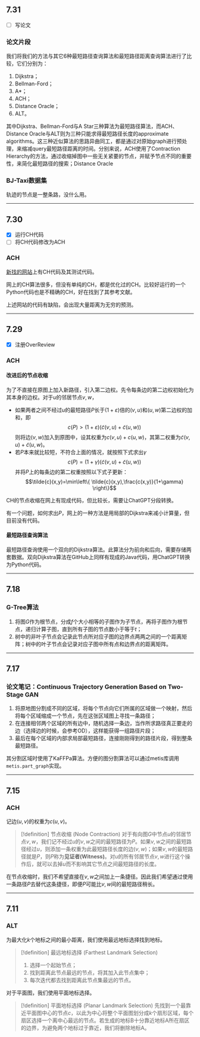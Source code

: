 ## 7.31
- [ ] 写论文

### 论文片段
我们将我们的方法与其它6种最短路径查询算法和最短路径距离查询算法进行了比较，它们分别为：
1. Dijkstra；
3. Bellman-Ford；
2. A*；
4. ACH；
5. Distance Oracle；
6. ALT。

其中Dijkstra、Bellman-Ford与A Star三种算法为最短路径算法，而ACH、Distance Oracle与ALT则为三种只能求得最短路径长度的approximate algorithms。这三种近似算法的思路异曲同工，都是通过对原始graph进行预处理，来缩减query最短路径距离的时间。分别来说，ACH使用了Contraction Hierarchy的方法，通过收缩掉图中一些无关紧要的节点，并赋予节点不同的重要性，来简化最短路径的搜索；Distance Oracle

### BJ-Taxi数据集
轨迹的节点是一整条路，没什么用。

---
## 7.30
- [x] 运行CH代码
- [ ] 将CH代码修改为ACH
### ACH
[新找的网站](https://gpluo.cn/article/python-contracton-hierarchies/)上有CH代码及其测试代码。

网上的CH算法很多，但没有单纯的CH，都是优化过的CH。比较好运行的一个Python代码也是不精确的CH，好在找到了其参考文献。

上述网站的代码有缺陷，会出现大量距离为无穷的预测。

---
## 7.29
- [x] 注册OverReview
### ACH
#### 改进后的节点收缩
为了不直接在原图上加入新路径，引入第二边权。先令每条边的第二边权初始化为其本身的边权。对于$u$的邻居节点$v,w$，
- 如果两者之间不经过$u$的最短路径$P$长于$(1+\varepsilon)$倍的$(v,u)$和$(u,w)$第二边权的加和，即
	$$c(P)>(1+\varepsilon)(\tilde{c}(v,u)+\tilde{c}(u,w))$$
	则将边$(v,w)$加入到原图中，设其权重为$c(v,u)+c(u,w)$，其第二权重为$\tilde{c}(v,u)+\tilde{c}(u,w)$。
- 若$P$本来就比较短，不符合上面的情况，就按照下式求出$\gamma$
	$$c(P)=(1+\gamma)(\tilde{c}(v,u)+\tilde{c}(u,w))$$
	并将$P$上的每条边的第二权重按照以下式子更新：
	$$\tilde{c}(x,y)=\min\left\{ \tilde{c}(x,y),\frac{c(x,y)}{1+\gamma} \right\}$$

CH的节点收缩在网上有现成代码，但比较长，需要让ChatGPT分段转换。

有一个问题，如何求出$P$，网上的一种方法是用局部的Dijkstra来减小计算量，但目前没有代码。

#### 最短路径查询算法
最短路径查询使用一个双向的Dijkstra算法。此算法分为前向和后向，需要存储两套数据。双向Dijkstra算法在GitHub上同样有现成的Java代码，用ChatGPT转换为Python代码。

---
## 7.18
### G-Tree算法
1. 将图$G$作为根节点，分成$f$个大小相等的子图作为子节点，再将子图作为根节点，递归计算子图，直到所有子图的节点数小于等于$t$；
2. 树中的非叶子节点会记录此节点所对应子图的边界点两两之间的一个距离矩阵；树中的叶子节点会记录对应子图中所有点和边界点的距离矩阵。 

---
## 7.17
### 论文笔记：Continuous Trajectory Generation Based on Two-Stage GAN
1. 将原地图分割成不同的区域，将每个节点向它们所属的区域做一个映射，然后将每个区域缩成一个节点，先在这张区域图上寻找一条路径；
2. 在连接相邻两个区域的所有边中，随机选择一条边，当作所求路径真正要走的边（选择边的时候，会参考OD），这样能获得一组路径片段；
3. 最后在每个区域的内部求局部最短路径，连接刚刚得到的路径片段，得到整条最短路径。

其分割区域时使用了KaFFPa算法。方便的图分割算法可以通过metis库调用`metis.part_graph`实现。

---
## 7.15
### ACH
记边$(u,v)$的权重为$c(u,v)$。

> [!definition] 节点收缩 (Node Contraction)
> 对于有向图$G$中节点$u$的邻居节点$v,w$，我们记不经过$u$的$v,w$之间的最短路径为$P$。如果$v,w$之间的最短路径经过$u$，则添加一条权重为此最短路径长度的边$(v,w)$；如果$v,w$的最短路径就是$P$，则$P$称为**见证者(Witness)**。对$u$的所有邻居节点$v,w$进行这个操作后，就可以去掉$u$而不影响其它节点之间最短路径的长度。

在节点收缩时，我们不希望直接在$v,w$之间加上一条捷径。因此我们希望通过使用一条路径$P$去替代这条捷径，即便$P$可能比$v,w$间的最短路径稍长。

---
## 7.11
### ALT
为最大化$k$个地标之间的最小距离，我们使用最远地标选择找到地标。
> [!definition] 最远地标选择 (Farthest Landmark Selection)
> 1. 选择一个起始节点；
> 2. 找到距离此节点最远的节点，将其加入此节点集中；
> 3. 每次迭代都去找到距离此节点集最远的节点。

对于平面图，我们使用平面地标选择。
> [!definition] 平面地标选择 (Planar Landmark Selection)
> 先找到一个最靠近平面图中心的节点$c$，以此为中心将整个平面图划分成$k$个扇形区域，每个扇区选择一个离中心最远的节点。若生成的地标B十分靠近地标A所在扇区的边界，为避免两个地标过于靠近，我们将删除地标A。
